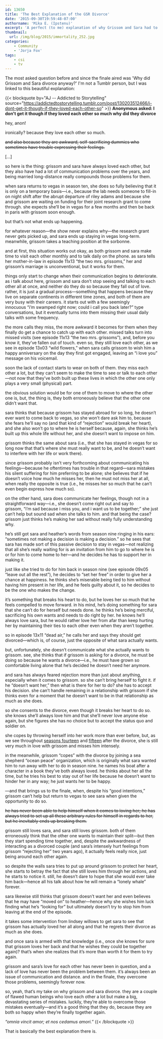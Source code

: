 ```yaml
---
id: 13650
title: 'The Best Explanation of the GSR Divorce'
date: '2015-09-30T19:59:48-07:00'
authorname: 'Mika E. (Ipstenu)'
excerpt: 'A perfect (to me) explanation of why Grissom and Sara had to divorce.'
thumbnail:
  url: /img/blog/2015/immortality_252.jpg
categories:
    - Community
    - 'Jorja Fox'
tags:
    - csi
    - tv
---
```


The most asked question before and since the finale aired was 'Why did Grissom and Sara divorce anyway?' I'm not a Tumblr person, but I was linked to this beautiful explanation:

{{< blockquote by="AJ -- Addicted to Storytelling" source="https://addictedtostorytelling.tumblr.com/post/130203512466/i-dont-get-it-though-if-they-loved-each-other-so" >}}
**Anonymous asked: I don't get it though if they loved each other so much why did they divorce**

hey, anon!

ironically? because they love each other so much.

~~and also because they are awkward, self-sacrificing dummies who sometimes have trouble expressing their feelings.~~

[...]

so here is the thing: grissom and sara have always loved each other, but they also have had a lot of communication problems over the years, and being married long-distance really compounds those problems for them.

when sara returns to vegas in season ten, she does so fully believing that it is only on a temporary basis—i.e., because the lab needs someone to fill-in on night shift after the abrupt departure of riley adams and because she and grissom are waiting on funding for their joint research grant to come through. she expects she’ll be in vegas for a few months and then be back in paris with grissom soon enough.

but that’s not what ends up happening.

for whatever reason—the show never explains why—the research grant never gets picked up, and sara ends up staying in vegas long-term. meanwhile, grissom takes a teaching position at the sorbonne.

and at first, this situation works out okay, as both grissom and sara make time to visit each other monthly and to talk daily on the phone. as sara tells her mother-in-law in episode 11x13 “the two mrs. grissoms,” her and grissom’s marriage is unconventional, but it works for them.

things only start to change when their communication begins to deteriorate. as i talk about here, grissom and sara don’t stop seeing and talking to each other all at once, and neither do they do so because they fall out of love. rather, it is just a gradual process—something that happens because they live on separate continents in different time zones, and both of them are very busy with their careers. it starts out with a few seemingly innocuous “i’m swamped right now; could i call you back later?” type conversations, but it eventually turns into them missing their usual daily talks with some frequency.

the more calls they miss, the more awkward it becomes for them when they finally do get a chance to catch up with each other. missed talks turn into missed visits (see episode 11x13 “the two mrs. grissoms”), and, before you know it, they’ve fallen out of touch. even so, they still love each other, as we see in episode 13x03 “wild flowers,” when sara calls grissom to wish him a happy anniversary on the day they first got engaged, leaving an “i love you” message on his voicemail.

soon the lack of contact starts to wear on both of them. they miss each other a lot, but they can’t seem to make the time to see or talk to each other—not now that they’ve both built up these lives in which the other one only plays a very small (physical) part.

the obvious solution would be for one of them to move to where the other one is, but, the thing is, they both erroneously believe that the other one didn’t want that.

sara thinks that because grissom has stayed abroad for so long, he doesn’t ever want to come back to vegas, so she won’t dare ask him to, because she fears he’ll say no (and that kind of “rejection” would break her heart), and she also won’t go to where he is herself because, again, she thinks he’s built up this whole life without her, and she doesn’t want to impose on him.

grissom thinks the same about sara (i.e., that she has stayed in vegas for so long now that that’s where she must really want to be, and he doesn’t want to interfere with her life or work there).

since grissom probably isn’t very forthcoming about communicating his feelings—because he oftentimes has trouble in that regard—sara mistakes his silent suffering for him preferring to be alone; she believes that if he doesn’t voice how much he misses her, then he must not miss her at all, when really the opposite is true (i.e., he misses her so much that he can’t even begin express how much so).

on the other hand, sara does communicate her feelings, though not in a straightforward way—i.e., she doesn’t come right out and say to grissom, “i’m sad because i miss you, and i want us to be together;” she just can’t help but sound sad when she talks to him. and that being the case? grissom just thinks he’s making her sad without really fully understanding why.

he’s still got sara and heather’s words from season nine ringing in his ears: “sometimes not making a decision is making a decision.” so he sees that sara has made sort of this passive decision to stay in vegas—not realizing that all she’s really waiting for is an invitation from him to go to where he is or for him to come home to her—and he decides he has to support her in making it.

just like she tried to do for him back in season nine (see episode 09x05 “leave out all the rest”), he decides to “set her free” in order to give her a chance at happiness. he thinks she’s miserable being tied to him without having him present in her life, and he feels guilty about it, so he decides to be the one who makes the change.

it’s something that breaks his heart to do, but he loves her so much that he feels compelled to move forward. in his mind, he’s doing something for sara that she can’t do for herself but needs done. he thinks he’s being merciful, sacrificing his own wants and needs to do right by her. he knows he’ll always love sara, but he would rather love her from afar than keep hurting her by maintaining their ties to each other even when they aren’t together.

so in episode 13x11 “dead air,” he calls her and says they should get divorced—which is, of course, just the opposite of what sara actually wants.

but, unfortunately, she doesn’t communicate what she actually wants to grissom. see, she thinks that if grissom is asking for a divorce, he must be doing so because he wants a divorce—i.e., he must have grown so comfortable living alone that he’s decided he doesn’t need her anymore.

and sara has always feared rejection more than just about anything, especially when it comes to grissom. so she can’t bring herself to fight it. if he “doesn’t want her,” then what is there for her to do? she has to accept his decision. she can’t handle remaining in a relationship with grissom if she thinks even for a moment that he doesn’t want to be in that relationship as much as she does.

so she consents to the divorce, even though it breaks her heart to do so. she knows she’ll always love him and that she’ll never love anyone else again, but she figures she has no choice but to accept the status quo and soldier on.

she copes by throwing herself into her work more than ever before, but, as we see throughout [seasons fourteen](https://addictedtostorytelling.tumblr.com/post/122197654026/a-gsr-shippers-guide-to-the-galaxy-season) and [fifteen](https://addictedtostorytelling.tumblr.com/post/129711329361/a-gsr-shippers-guide-to-the-galaxy-season) after the divorce, she is still very much in love with grissom and misses him intensely.

in the meanwhile, grissom “copes” with the divorce by joining a sea shepherd “ocean peace” organization, which is originally what sara wanted him to run away with her to do in season nine. he names his boat after a character in a book they’ve both always loved. he thinks about her all the time, but he tries his best to stay out of her life because he doesn’t want to hinder her in any way; he just wants her to be happy.

—and that brings us to the finale, when, despite his “good intentions,” grissom can’t help but return to vegas to see sara when given the opportunity to do so.

~~he has never been able to help himself when it comes to loving her; he has always tried to set up all these arbitrary rules for himself in regards to her, but he inevitably ends up breaking them.~~

grissom still loves sara, and sara still loves grissom. both of them erroneously think that the other one wants to maintain their split—but then they start spending time together, and, despite the awkwardness of interacting as a divorced couple (and sara’s intensely hurt feelings from grissom “rejecting her” two years ago), it actually feels really nice, just being around each other again.

so despite the walls sara tries to put up around grissom to protect her heart, she starts to betray the fact that she still loves him through her actions, and he starts to notice it. still, he doesn’t dare to hope that she would ever take him back—hence all his talk about how he will remain a “lonely whale” forever.

sara likewise still thinks that grissom doesn’t want her and even believes that he may have “moved on” to heather—hence why she wishes him luck finding what he’s “looking for” but ultimately doesn’t try to stop him from leaving at the end of the episode.

it takes some intervention from lindsey willows to get sara to see that grissom has actually loved her all along and that he regrets their divorce as much as she does.

and once sara is armed with that knowledge (i.e., once she knows for sure that grissom loves her back and that he wishes they could be together again)? that’s when she realizes that it’s more than worth it for them to try again.

grissom and sara’s love for each other has never been in question, and a lack of love has never been the problem between them. it’s always been an issue of communication and distance. and in the finale, they overcome those problems, seemingly forever now.

so, yeah, that’s my take on why grissom and sara divorce. they are a couple of flawed human beings who love each other a lot but make a big, devastating series of mistakes. luckily, they’re able to overcome those mistakes eventually—and it’s a good thing that they do, because they are both so happy when they’re finally together again.

_“omnia vincit amor; et nos cedamus amori.”_
{{< /blockquote >}}

That is basically the best explanation there is.
